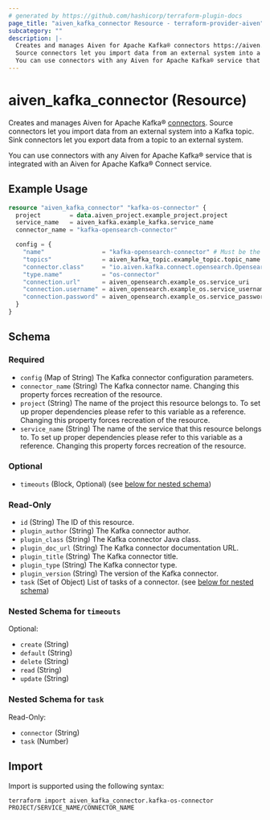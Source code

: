 ```yaml
---
# generated by https://github.com/hashicorp/terraform-plugin-docs
page_title: "aiven_kafka_connector Resource - terraform-provider-aiven"
subcategory: ""
description: |-
  Creates and manages Aiven for Apache Kafka® connectors https://aiven.io/docs/products/kafka/kafka-connect/concepts/list-of-connector-plugins.
  Source connectors let you import data from an external system into a Kafka topic. Sink connectors let you export data from a topic to an external system.
  You can use connectors with any Aiven for Apache Kafka® service that is integrated with an Aiven for Apache Kafka® Connect service.
---
```


# aiven_kafka_connector (Resource)

Creates and manages Aiven for Apache Kafka® [connectors](https://aiven.io/docs/products/kafka/kafka-connect/concepts/list-of-connector-plugins).
Source connectors let you import data from an external system into a Kafka topic. Sink connectors let you export data from a topic to an external system.

You can use connectors with any Aiven for Apache Kafka® service that is integrated with an Aiven for Apache Kafka® Connect service.

## Example Usage

```terraform
resource "aiven_kafka_connector" "kafka-os-connector" {
  project        = data.aiven_project.example_project.project
  service_name   = aiven_kafka.example_kafka.service_name
  connector_name = "kafka-opensearch-connector"

  config = {
    "name"                = "kafka-opensearch-connector" # Must be the same as the connector_name.
    "topics"              = aiven_kafka_topic.example_topic.topic_name
    "connector.class"     = "io.aiven.kafka.connect.opensearch.OpensearchSinkConnector"
    "type.name"           = "os-connector"
    "connection.url"      = aiven_opensearch.example_os.service_uri
    "connection.username" = aiven_opensearch.example_os.service_username
    "connection.password" = aiven_opensearch.example_os.service_password
  }
}
```

<!-- schema generated by tfplugindocs -->
## Schema

### Required

- `config` (Map of String) The Kafka connector configuration parameters.
- `connector_name` (String) The Kafka connector name. Changing this property forces recreation of the resource.
- `project` (String) The name of the project this resource belongs to. To set up proper dependencies please refer to this variable as a reference. Changing this property forces recreation of the resource.
- `service_name` (String) The name of the service that this resource belongs to. To set up proper dependencies please refer to this variable as a reference. Changing this property forces recreation of the resource.

### Optional

- `timeouts` (Block, Optional) (see [below for nested schema](#nestedblock--timeouts))

### Read-Only

- `id` (String) The ID of this resource.
- `plugin_author` (String) The Kafka connector author.
- `plugin_class` (String) The Kafka connector Java class.
- `plugin_doc_url` (String) The Kafka connector documentation URL.
- `plugin_title` (String) The Kafka connector title.
- `plugin_type` (String) The Kafka connector type.
- `plugin_version` (String) The version of the Kafka connector.
- `task` (Set of Object) List of tasks of a connector. (see [below for nested schema](#nestedatt--task))

<a id="nestedblock--timeouts"></a>
### Nested Schema for `timeouts`

Optional:

- `create` (String)
- `default` (String)
- `delete` (String)
- `read` (String)
- `update` (String)


<a id="nestedatt--task"></a>
### Nested Schema for `task`

Read-Only:

- `connector` (String)
- `task` (Number)

## Import

Import is supported using the following syntax:

```shell
terraform import aiven_kafka_connector.kafka-os-connector PROJECT/SERVICE_NAME/CONNECTOR_NAME
```

